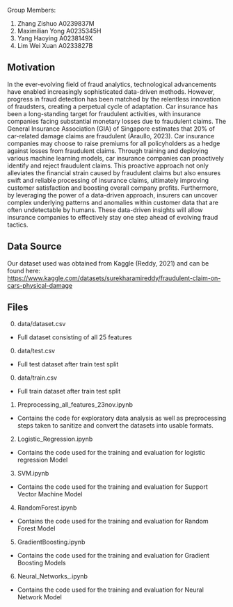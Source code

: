 Group Members: 
1. Zhang Zishuo A0239837M
2. Maximilian Yong A0235345H
3. Yang Haoying A0238149X
4. Lim Wei Xuan A0233827B


## Motivation
In the ever-evolving field of fraud analytics, technological advancements have enabled increasingly sophisticated data-driven methods. However, progress in fraud detection has been matched by the relentless innovation of fraudsters, creating a perpetual cycle of adaptation. Car insurance has been a long-standing target for fraudulent activities, with insurance companies facing substantial monetary losses due to fraudulent claims. The General Insurance Association (GIA) of Singapore estimates that 20% of car-related damage claims are fraudulent (Araullo, 2023). 
Car insurance companies may choose to raise premiums for all policyholders as a hedge against losses from fraudulent claims. Through training and deploying various machine learning models, car insurance companies can proactively identify and reject fraudulent claims. This proactive approach not only alleviates the financial strain caused by fraudulent claims but also ensures swift and reliable processing of insurance claims, ultimately improving customer satisfaction and boosting overall company profits. Furthermore, by leveraging the power of a data-driven approach, insurers can uncover complex underlying patterns and anomalies within customer data that are often undetectable by humans. These data-driven insights will allow insurance companies to effectively stay one step ahead of evolving fraud tactics.

## Data Source
Our dataset used was obtained from Kaggle (Reddy, 2021) and can be found here: https://www.kaggle.com/datasets/surekharamireddy/fraudulent-claim-on-cars-physical-damage 

## Files
0. data/dataset.csv
- Full dataset consisting of all 25 features
0. data/test.csv
- Full test dataset after train test split
0. data/train.csv
- Full train dataset after train test split

1. Preprocessing_all_features_23nov.ipynb
- Contains the code for exploratory data analysis as well as preprocessing steps taken to sanitize and convert the datasets into usable formats.
2. Logistic_Regression.ipynb
- Contains the code used for the training and evaluation for logistic regression Model
3. SVM.ipynb
- Contains the code used for the training and evaluation for Support Vector Machine Model
4. RandomForest.ipynb
- Contains the code used for the training and evaluation for Random Forest Model
5. GradientBoosting.ipynb
- Contains the code used for the training and evaluation for Gradient Boosting Models
6. Neural_Networks_.ipynb
- Contains the code used for the training and evaluation for Neural Network Model


